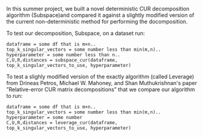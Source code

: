 In this summer project, we built a novel deterministic CUR decomposition algorithm (Subspace)and compared it against a slightly modified version of the current non-deterministic method for performing the docomposition.

To test our decomposition, Subspace, on a dataset run:
```
dataframe = some df that is m×n..
top_k_singular_vectors = some number less than min(m,n)..
hyperparameter = some number less than n..
C,U,R,distances = subspace_cur(dataframe, top_k_singular_vectors_to_use, hyperparameter)
```
To test a slighly modified version of the exactly algorithm (called Leverage) from Drineas Petros, Michael W. Mahoney, and Shan Muthukrishnan's paper ”Relative-error CUR matrix decompositions” that we compare our algorithm to run:
```
dataframe = some df that is m×n..
top_k_singular_vectors = some number less than min(m,n)..
hyperparameter = some number
C,U,R,distances = leverage_cur(dataframe, top_k_singular_vectors_to_use, hyperparameter)
```
